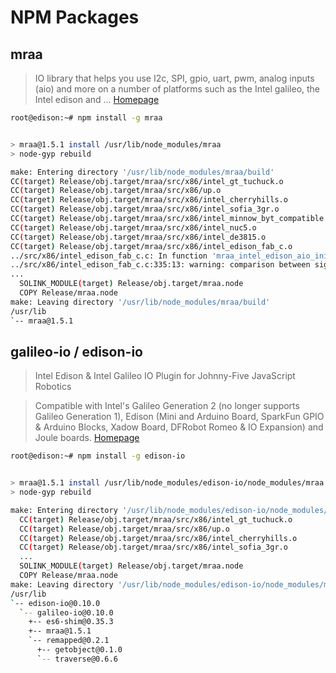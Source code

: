 # NPM Packages

## mraa

> IO library that helps you use I2c, SPI, gpio, uart, pwm, analog inputs (aio) and more on a number of platforms such as the Intel galileo, the Intel edison and ... [Homepage](https://www.npmjs.com/package/mraa)

```sh
root@edison:~# npm install -g mraa
```

```sh

> mraa@1.5.1 install /usr/lib/node_modules/mraa
> node-gyp rebuild

make: Entering directory '/usr/lib/node_modules/mraa/build'
CC(target) Release/obj.target/mraa/src/x86/intel_gt_tuchuck.o
CC(target) Release/obj.target/mraa/src/x86/up.o
CC(target) Release/obj.target/mraa/src/x86/intel_cherryhills.o
CC(target) Release/obj.target/mraa/src/x86/intel_sofia_3gr.o
CC(target) Release/obj.target/mraa/src/x86/intel_minnow_byt_compatible.o
CC(target) Release/obj.target/mraa/src/x86/intel_nuc5.o
CC(target) Release/obj.target/mraa/src/x86/intel_de3815.o
CC(target) Release/obj.target/mraa/src/x86/intel_edison_fab_c.o
../src/x86/intel_edison_fab_c.c: In function 'mraa_intel_edison_aio_init_pre':
../src/x86/intel_edison_fab_c.c:335:13: warning: comparison between signed and unsigned integer expressions [-Wsign-compare]
...
  SOLINK_MODULE(target) Release/obj.target/mraa.node
  COPY Release/mraa.node
make: Leaving directory '/usr/lib/node_modules/mraa/build'
/usr/lib
`-- mraa@1.5.1 
```

## galileo-io / edison-io

> Intel Edison & Intel Galileo IO Plugin for Johnny-Five JavaScript Robotics 

> Compatible with Intel's Galileo Generation 2 (no longer supports Galileo Generation 1), Edison (Mini and Arduino Board, SparkFun GPIO & Arduino Blocks, Xadow Board, DFRobot Romeo & IO Expansion) and Joule boards. [Homepage](https://www.npmjs.com/package/galileo-io)

```sh
root@edison:~# npm install -g edison-io
```

```sh

> mraa@1.5.1 install /usr/lib/node_modules/edison-io/node_modules/mraa
> node-gyp rebuild

make: Entering directory '/usr/lib/node_modules/edison-io/node_modules/mraa/build'
  CC(target) Release/obj.target/mraa/src/x86/intel_gt_tuchuck.o
  CC(target) Release/obj.target/mraa/src/x86/up.o
  CC(target) Release/obj.target/mraa/src/x86/intel_cherryhills.o
  CC(target) Release/obj.target/mraa/src/x86/intel_sofia_3gr.o
  ...
  SOLINK_MODULE(target) Release/obj.target/mraa.node
  COPY Release/mraa.node
make: Leaving directory '/usr/lib/node_modules/edison-io/node_modules/mraa/build'
/usr/lib
`-- edison-io@0.10.0 
  `-- galileo-io@0.10.0 
    +-- es6-shim@0.35.3 
    +-- mraa@1.5.1 
    `-- remapped@0.2.1 
      +-- getobject@0.1.0 
      `-- traverse@0.6.6   
```
